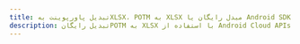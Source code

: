 ---title: تبدیل پاورپوینت بهXLSX، POTM به XLSX مبدل رایگان یا Android SDKdescription: تبدیل رایگانPOTM به XLSX با استفاده از Android Cloud APIs & SDK. همچنین اسناد Microsoft PowerPoint را در Cloud ایجاد، ویرایش و رندر کنید.---